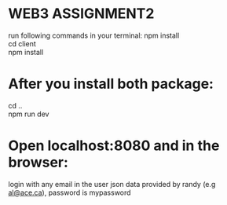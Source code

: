 ﻿# WEB3 ASSIGNMENT2

run following commands in your terminal:
npm install <br />
cd client <br />
npm install <br />


# After you install both package:
cd .. <br />
npm run dev

# Open localhost:8080 and in the browser:
login with any email in the user json data provided by randy (e.g al@ace.ca), password is mypassword

